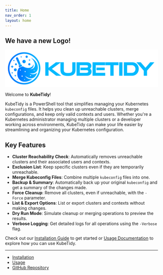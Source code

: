 ```yaml
---
title: Home
nav_order: 1
layout: home
---
```


## We have a new Logo!

<p align="center">
<img id="logo" src="assets/images/KubeTidyDark.png" />
</p>

Welcome to **KubeTidy**! 

KubeTidy is a PowerShell tool that simplifies managing your Kubernetes `kubeconfig` files. It helps you clean up unreachable clusters, merge configurations, and keep only valid contexts and users. Whether you're a Kubernetes administrator managing multiple clusters or a developer working across environments, KubeTidy can make your life easier by streamlining and organizing your Kubernetes configuration.

## Key Features

- **Cluster Reachability Check**: Automatically removes unreachable clusters and their associated users and contexts.
- **Exclusion List**: Keep specific clusters even if they are temporarily unreachable.
- **Merge Kubeconfig Files**: Combine multiple `kubeconfig` files into one.
- **Backup & Summary**: Automatically back up your original `kubeconfig` and get a summary of the changes made.
- **Force Cleanup**: Remove all clusters, even if unreachable, with the `-Force` parameter.
- **List & Export Options**: List or export clusters and contexts without making changes.
- **Dry Run Mode**: Simulate cleanup or merging operations to preview the results.
- **Verbose Logging**: Get detailed logs for all operations using the `-Verbose` flag.


Check out our [Installation Guide](docs/installation) to get started or [Usage Documentation](docs/usage) to explore how you can use KubeTidy.

---

- [Installation](docs/installation)
- [Usage](docs/usage)
- [GitHub Repository](https://github.com/KubeDeckio/KubeTidy)

